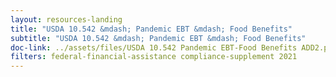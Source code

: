 ```yaml
---
layout: resources-landing
title: "USDA 10.542 &mdash; Pandemic EBT &mdash; Food Benefits"
subtitle: "USDA 10.542 &mdash; Pandemic EBT &mdash; Food Benefits"
doc-link: ../assets/files/USDA 10.542 Pandemic EBT-Food Benefits ADD2.pdf
filters: federal-financial-assistance compliance-supplement 2021
---
```

